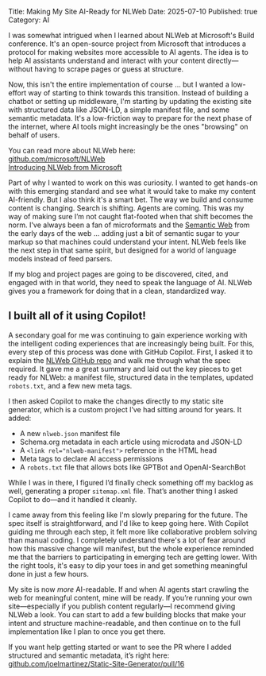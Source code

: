 Title: Making My Site AI-Ready for NLWeb
Date: 2025-07-10
Published: true
Category: AI

I was somewhat intrigued when I learned about NLWeb at Microsoft's Build conference. It's an open-source project from Microsoft that introduces a protocol for making websites more accessible to AI agents. The idea is to help AI assistants understand and interact with your content directly—without having to scrape pages or guess at structure.

Now, this isn't the entire implementation of course ... but I wanted a low-effort way of starting to think towards this transition. Instead of building a chatbot or setting up middleware, I'm starting by updating the existing site with structured data like JSON-LD, a simple manifest file, and some semantic metadata. It's a low-friction way to prepare for the next phase of the internet, where AI tools might increasingly be the ones "browsing" on behalf of users.

You can read more about NLWeb here:  
[github.com/microsoft/NLWeb](https://github.com/microsoft/NLWeb)  
[Introducing NLWeb from Microsoft](https://news.microsoft.com/source/features/company-news/introducing-nlweb-bringing-conversational-interfaces-directly-to-the-web/)

Part of why I wanted to work on this was curiosity. I wanted to get hands-on with this emerging standard and see what it would take to make my content AI-friendly. But I also think it's a smart bet. The way we build and consume content is changing. Search is shifting. Agents are coming. This was my way of making sure I’m not caught flat-footed when that shift becomes the norm. I've always been a fan of microformats and the [Semantic Web](https://en.wikipedia.org/wiki/Semantic_Web) from the early days of the web ... adding just a bit of semantic sugar to your markup so that machines could understand your intent. NLWeb feels like the next step in that same spirit, but designed for a world of language models instead of feed parsers.

If my blog and project pages are going to be discovered, cited, and engaged with in that world, they need to speak the language of AI. NLWeb gives you a framework for doing that in a clean, standardized way.

## I built all of it using Copilot!

A secondary goal for me was continuing to gain experience working with the intelligent coding experiences that are increasingly being built. For this, every step of this process was done with GitHub Copilot. First, I asked it to explain the [NLWeb GitHub repo](https://github.com/microsoft/NLWeb) and walk me through what the spec required. It gave me a great summary and laid out the key pieces to get ready for NLWeb: a manifest file, structured data in the templates, updated `robots.txt`, and a few new meta tags.

I then asked Copilot to make the changes directly to my static site generator, which is a custom project I’ve had sitting around for years. It added:

- A new `nlweb.json` manifest file
- Schema.org metadata in each article using microdata and JSON-LD
- A `<link rel="nlweb-manifest">` reference in the HTML head
- Meta tags to declare AI access permissions
- A `robots.txt` file that allows bots like GPTBot and OpenAI-SearchBot

While I was in there, I figured I’d finally check something off my backlog as well, generating a proper `sitemap.xml` file. That’s another thing I asked Copilot to do—and it handled it cleanly.

I came away from this feeling like I'm slowly preparing for the future. The spec itself is straightforward, and I'd like to keep going here. With Copilot guiding me through each step, it felt more like collaborative problem solving than manual coding. I completely understand there's a lot of fear around how this massive change will manifest, but the whole experience reminded me that the barriers to participating in emerging tech are getting lower. With the right tools, it's easy to dip your toes in and get something meaningful done in just a few hours.

My site is now _more_ AI-readable. If and when AI agents start crawling the web for meaningful content, mine will be ready. If you’re running your own site—especially if you publish content regularly—I recommend giving NLWeb a look. You can start to add a few building blocks that make your intent and structure machine-readable, and then continue on to the full implementation like I plan to once you get there.

If you want help getting started or want to see the PR where I added structured and semantic metadata, it’s right here:  
[github.com/joelmartinez/Static-Site-Generator/pull/16](https://github.com/joelmartinez/Static-Site-Generator/pull/16)
